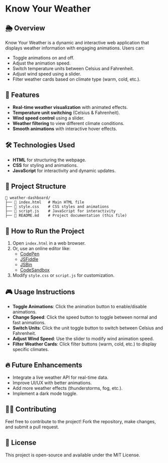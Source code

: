 # Know Your Weather

## 🌦️ Overview
Know Your Weather is a dynamic and interactive web application that displays weather information with engaging animations. Users can:
- Toggle animations on and off.
- Adjust the animation speed.
- Switch temperature units between Celsius and Fahrenheit.
- Adjust wind speed using a slider.
- Filter weather cards based on climate type (warm, cold, etc.).

## 🚀 Features
- **Real-time weather visualization** with animated effects.
- **Temperature unit switching** (Celsius & Fahrenheit).
- **Wind speed control** using a slider.
- **Weather filtering** to view different climate conditions.
- **Smooth animations** with interactive hover effects.

## 🛠️ Technologies Used
- **HTML** for structuring the webpage.
- **CSS** for styling and animations.
- **JavaScript** for interactivity and dynamic updates.

## 📂 Project Structure
```
📁 weather-dashboard/
├── 📄 index.html   # Main HTML file
├── 📄 style.css    # CSS styles and animations
├── 📄 script.js    # JavaScript for interactivity
├── 📄 README.md    # Project documentation (this file)
```

## 📌 How to Run the Project
1. Open `index.html` in a web browser.
2. Or, use an online editor like:
   - [CodePen](https://codepen.io/)
   - [JSFiddle](https://jsfiddle.net/)
   - [JSBin](https://jsbin.com/)
   - [CodeSandbox](https://codesandbox.io/)
3. Modify `style.css` or `script.js` for customization.

## 🎮 Usage Instructions
- **Toggle Animations**: Click the animation button to enable/disable animations.
- **Change Speed**: Click the speed button to toggle between normal and fast animations.
- **Switch Units**: Click the unit toggle button to switch between Celsius and Fahrenheit.
- **Adjust Wind Speed**: Use the slider to modify wind animation speed.
- **Filter Weather Cards**: Click filter buttons (warm, cold, etc.) to display specific climates.

## 🔥 Future Enhancements
- Integrate a live weather API for real-time data.
- Improve UI/UX with better animations.
- Add more weather effects (thunderstorms, fog, etc.).
- Implement a dark mode toggle.

## 👨‍💻 Contributing
Feel free to contribute to the project! Fork the repository, make changes, and submit a pull request.

## 📝 License
This project is open-source and available under the MIT License.

